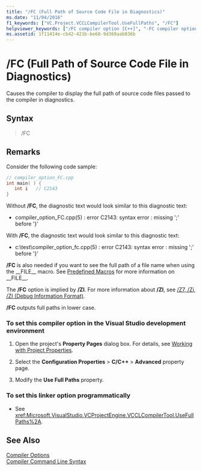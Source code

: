```yaml
---
title: "/FC (Full Path of Source Code File in Diagnostics)"
ms.date: "11/04/2016"
f1_keywords: ["VC.Project.VCCLCompilerTool.UseFullPaths", "/FC"]
helpviewer_keywords: ["/FC compiler option [C++]", "-FC compiler option [C++]"]
ms.assetid: 1f11414e-cb42-421b-be68-9d369aab036b
---
```

# /FC (Full Path of Source Code File in Diagnostics)

Causes the compiler to display the full path of source code files passed to the compiler in diagnostics.

## Syntax

> /FC

## Remarks

Consider the following code sample:

```cpp
// compiler_option_FC.cpp
int main( ) {
   int i   // C2143
}
```

Without **/FC**, the diagnostic text would look similar to this diagnostic text:

- compiler_option_FC.cpp(5) : error C2143: syntax error : missing ';' before '}'

With **/FC**, the diagnostic text would look similar to this diagnostic text:

- c:\test\compiler_option_fc.cpp(5) : error C2143: syntax error : missing ';' before '}'

**/FC** is also needed if you want to see the full path of a file name when using the &#95;&#95;FILE&#95;&#95; macro. See [Predefined Macros](../../preprocessor/predefined-macros.md) for more information on &#95;&#95;FILE&#95;&#95;.

The **/FC** option is implied by **/ZI**. For more information about **/ZI**, see [/Z7, /Zi, /ZI (Debug Information Format)](z7-zi-zi-debug-information-format.md).

**/FC** outputs full paths in lower case.

### To set this compiler option in the Visual Studio development environment

1. Open the project's **Property Pages** dialog box. For details, see [Working with Project Properties](../working-with-project-properties.md).

1. Select the **Configuration Properties** > **C/C++** > **Advanced** property page.

1. Modify the **Use Full Paths** property.

### To set this linker option programmatically

- See <xref:Microsoft.VisualStudio.VCProjectEngine.VCCLCompilerTool.UseFullPaths%2A>.

## See Also

[Compiler Options](compiler-options.md)<br/>
[Compiler Command Line Syntax](../compiler-command-line-syntax.md)
